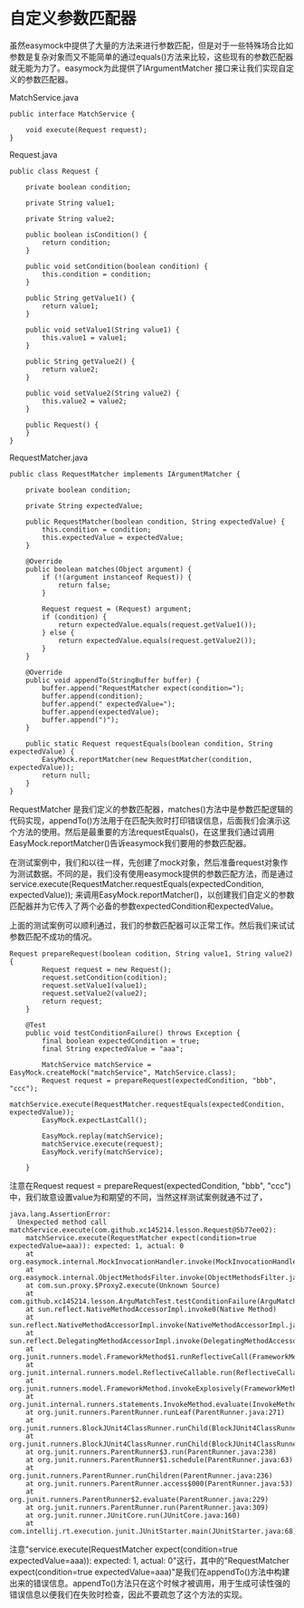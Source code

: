 
# 自定义参数匹配器

虽然easymock中提供了大量的方法来进行参数匹配，但是对于一些特殊场合比如参数是复杂对象而又不能简单的通过equals()方法来比较，这些现有的参数匹配器就无能为力了。easymock为此提供了IArgumentMatcher 接口来让我们实现自定义的参数匹配器。


MatchService.java
```
public interface MatchService {

    void execute(Request request);
}
```
Request.java
```
public class Request {

    private boolean condition;

    private String value1;

    private String value2;

    public boolean isCondition() {
        return condition;
    }

    public void setCondition(boolean condition) {
        this.condition = condition;
    }

    public String getValue1() {
        return value1;
    }

    public void setValue1(String value1) {
        this.value1 = value1;
    }

    public String getValue2() {
        return value2;
    }

    public void setValue2(String value2) {
        this.value2 = value2;
    }

    public Request() {
    }
}

```
RequestMatcher.java
```
public class RequestMatcher implements IArgumentMatcher {

    private boolean condition;

    private String expectedValue;

    public RequestMatcher(boolean condition, String expectedValue) {
        this.condition = condition;
        this.expectedValue = expectedValue;
    }

    @Override
    public boolean matches(Object argument) {
        if (!(argument instanceof Request)) {
            return false;
        }

        Request request = (Request) argument;
        if (condition) {
            return expectedValue.equals(request.getValue1());
        } else {
            return expectedValue.equals(request.getValue2());
        }
    }

    @Override
    public void appendTo(StringBuffer buffer) {
        buffer.append("RequestMatcher expect(condition=");
        buffer.append(condition);
        buffer.append(" expectedValue=");
        buffer.append(expectedValue);
        buffer.append(")");
    }

    public static Request requestEquals(boolean condition, String expectedValue) {
        EasyMock.reportMatcher(new RequestMatcher(condition, expectedValue));
        return null;
    }
}
```

RequestMatcher 是我们定义的参数匹配器，matches()方法中是参数匹配逻辑的代码实现，appendTo()方法用于在匹配失败时打印错误信息，后面我们会演示这个方法的使用。然后是最重要的方法requestEquals()，在这里我们通过调用EasyMock.reportMatcher()告诉easymock我们要用的参数匹配器。

在测试案例中，我们和以往一样，先创建了mock对象，然后准备request对象作为测试数据。不同的是，我们没有使用easymock提供的参数匹配方法，而是通过service.execute(RequestMatcher.requestEquals(expectedCondition, expectedValue)); 来调用EasyMock.reportMatcher()，以创建我们自定义的参数匹配器并为它传入了两个必备的参数expectedCondition和expectedValue。

上面的测试案例可以顺利通过，我们的参数匹配器可以正常工作。然后我们来试试参数匹配不成功的情况。

```
Request prepareRequest(boolean codition, String value1, String value2) {
        Request request = new Request();
        request.setCondition(codition);
        request.setValue1(value1);
        request.setValue2(value2);
        return request;
    }

    @Test
    public void testConditionFailure() throws Exception {
        final boolean expectedCondition = true;
        final String expectedValue = "aaa";

        MatchService matchService = EasyMock.createMock("matchService", MatchService.class);
        Request request = prepareRequest(expectedCondition, "bbb", "ccc");
        matchService.execute(RequestMatcher.requestEquals(expectedCondition, expectedValue));
        EasyMock.expectLastCall();

        EasyMock.replay(matchService);
        matchService.execute(request);
        EasyMock.verify(matchService);

    }
```
注意在Request request = prepareRequest(expectedCondition, "bbb", "ccc")中，我们故意设置value为和期望的不同，当然这样测试案例就通不过了，

```
java.lang.AssertionError:
  Unexpected method call matchService.execute(com.github.xc145214.lesson.Request@5b77ee02):
    matchService.execute(RequestMatcher expect(condition=true expectedValue=aaa)): expected: 1, actual: 0
	at org.easymock.internal.MockInvocationHandler.invoke(MockInvocationHandler.java:44)
	at org.easymock.internal.ObjectMethodsFilter.invoke(ObjectMethodsFilter.java:94)
	at com.sun.proxy.$Proxy2.execute(Unknown Source)
	at com.github.xc145214.lesson.ArguMatchTest.testConditionFailure(ArguMatchTest.java:48)
	at sun.reflect.NativeMethodAccessorImpl.invoke0(Native Method)
	at sun.reflect.NativeMethodAccessorImpl.invoke(NativeMethodAccessorImpl.java:57)
	at sun.reflect.DelegatingMethodAccessorImpl.invoke(DelegatingMethodAccessorImpl.java:43)
	at org.junit.runners.model.FrameworkMethod$1.runReflectiveCall(FrameworkMethod.java:47)
	at org.junit.internal.runners.model.ReflectiveCallable.run(ReflectiveCallable.java:12)
	at org.junit.runners.model.FrameworkMethod.invokeExplosively(FrameworkMethod.java:44)
	at org.junit.internal.runners.statements.InvokeMethod.evaluate(InvokeMethod.java:17)
	at org.junit.runners.ParentRunner.runLeaf(ParentRunner.java:271)
	at org.junit.runners.BlockJUnit4ClassRunner.runChild(BlockJUnit4ClassRunner.java:70)
	at org.junit.runners.BlockJUnit4ClassRunner.runChild(BlockJUnit4ClassRunner.java:50)
	at org.junit.runners.ParentRunner$3.run(ParentRunner.java:238)
	at org.junit.runners.ParentRunner$1.schedule(ParentRunner.java:63)
	at org.junit.runners.ParentRunner.runChildren(ParentRunner.java:236)
	at org.junit.runners.ParentRunner.access$000(ParentRunner.java:53)
	at org.junit.runners.ParentRunner$2.evaluate(ParentRunner.java:229)
	at org.junit.runners.ParentRunner.run(ParentRunner.java:309)
	at org.junit.runner.JUnitCore.run(JUnitCore.java:160)
	at com.intellij.rt.execution.junit.JUnitStarter.main(JUnitStarter.java:68)
```
 注意"service.execute(RequestMatcher expect(condition=true expectedValue=aaa)): expected: 1, actual: 0"这行，其中的"RequestMatcher expect(condition=true expectedValue=aaa)"是我们在appendTo()方法中构建出来的错误信息。appendTo()方法只在这个时候才被调用，用于生成可读性强的错误信息以便我们在失败时检查，因此不要疏忽了这个方法的实现。
